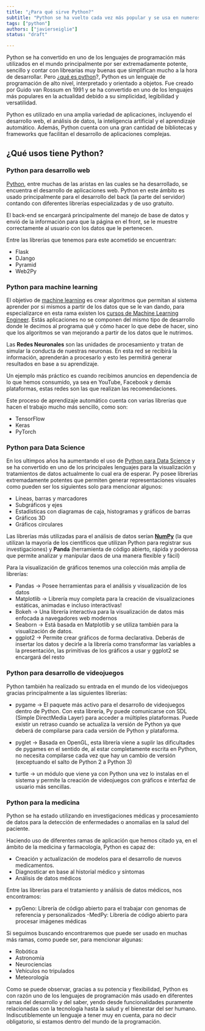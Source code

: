 ```yaml
---
title: "¿Para qué sirve Python?"
subtitle: "Python se ha vuelto cada vez más popular y se usa en numerosas ramas de nuestra vida diaria. Algunas de las ramas son Aprendizaje automático, Ciencia de datos, Medicina, Introducción a la programación, entre una larga lista de otras."
tags: ["python"]
authors: ["javierseiglie"]
status: "draft"

---
```


Python se ha convertido en uno de los lenguajes de programación más utilizados en el mundo principalmente por ser extremadamente potente, sencillo y contar con librearías muy buenas que simplifican mucho a la hora de desarrollar. Pero ¿[qué es python](https://4geeks.com/es/lesson/que-es-python-tutorial)?, Python es un lenguaje de programación de alto nivel, interpretado y orientado a objetos. Fue creado por Guido van Rossum en 1991 y se ha convertido en uno de los lenguajes más populares en la actualidad debido a su simplicidad, legibilidad y versatilidad.

Python es utilizado en una amplia variedad de aplicaciones, incluyendo el desarrollo web, el análisis de datos, la inteligencia artificial y el aprendizaje automático. Además, Python cuenta con una gran cantidad de bibliotecas y frameworks que facilitan el desarrollo de aplicaciones complejas.

## ¿Qué usos tiene Python?

### Python para desarrollo web 

[Python](https://4geeks.com/technology/python), entre muchas de las aristas en las cuales se ha desarrollado, se encuentra el desarrollo de aplicaciones web. Python en este ámbito es usado principalmente para el desarrollo del back (la parte del servidor) contando con diferentes librerías especializadas y de uso gratuito. 

El back-end se encargará principalmente del manejo de base de datos y envió de la información para que la página en el front, se le muestre correctamente al usuario con los datos que le pertenecen. 

Entre las librerías que tenemos para este acometido se encuentran: 

- Flask 
- DJango 
- Pyramid 
- Web2Py 

### Python para machine learning 

El objetivo de [machine learning](https://4geeksacademy.com/us/coding-bootcamps/datascience-machine-learning) es crear algoritmos que permitan al sistema aprender por si mismos a partir de los datos que se le van dando, para especializarce en esta rama existen los [cursos de Machine Learning Engineer](https://4geeksacademy.com/es/coding-bootcamps/curso-datascience-machine-learning/). Estás aplicaciones no se componen del mismo tipo de desarrollo donde le decimos al programa qué y cómo hacer lo que debe de hacer, sino que los algoritmos se van mejorando a partir de los datos que le nutrimos.  

Las **Redes Neuronales** son las unidades de procesamiento y tratan de simular la conducta de nuestras neuronas. En esta red se recibirá la información, aprenderán a procesarlo y esto les permitirá generar resultados en base a su aprendizaje.  

Un ejemplo más práctico es cuando recibimos anuncios en dependencia de lo que hemos consumido, ya sea en YouTube, Facebook y demás plataformas, estas redes son las que realizan las recomendaciones. 

Este proceso de aprendizaje automático cuenta con varias librerías que hacen el trabajo mucho más sencillo, como son: 

- TensorFlow 
- Keras 
- PyTorch 

### Python para Data Science 

En los ultimpos años ha aumentando el uso de [Python para Data Science](https://4geeks.com/es/lesson/datascience-con-python) y  se ha convertido en uno de los principales lenguajes para la visualización y tratamientos de datos actualmente lo cual era de esperar. Py posee librerías extremadamente potentes que permiten generar representaciones visuales como pueden ser los siguientes solo para mencionar algunos: 

- Líneas, barras y marcadores 
- Subgráficos y ejes  
- Estadísticas con diagramas de caja, histogramas y gráficos de barras 
- Gráficos 3D 
- Gráficos circulares  

Las librerías más utilizadas para el análisis de datos serían **[NumPy](https://numpy.org/)** (la que utilizan la mayoría de los científicos que utilizan Python para registrar sus investigaciones) y **Panda** (herramienta de código abierto, rápida y poderosa que permite analizar y manipular daos de una manera flexible y fácil) 

Para la visualización de gráficos tenemos una colección más amplia de librerías: 

- Pandas -> Posee herramientas para el análisis y visualización de los datos 
- Matplotlib -> Librería muy completa para la creación de visualizaciones estáticas, animadas e incluso interactivas! 
- Bokeh -> Una librería interactiva para la visualización de datos más enfocada a navegadores web modernos 
- Seaborn -> Está basada en Matplotlib y se utiliza también para la visualización de datos. 
- ggplot2 -> Permite crear gráficos de forma declarativa. Deberás de insertar los datos y decirle a la librería como transformar las variables a la presentación, las primitivas de los gráficos a usar y ggplot2 se encargará del resto 

### Python para desarrollo de videojuegos 

Python también ha realizado su entrada en el mundo de los videojuegos gracias principalmente a las siguientes librerías: 

- pygame -> El paquete más activo para el desarrollo de videojuegos dentro de Python. Con esta librería, Py puede comunicarse con SDL (Simple DirectMedia Layer) para acceder a múltiples plataformas. Puede existir un retraso cuando se actualiza la versión de Python ya que deberá de compilarse para cada versión de Python y plataforma. 

- pyglet -> Basada en OpenGL, esta librería viene a suplir las dificultades de pygames en el sentido de, al estar completamente escrita en Python, no necesita compilarse cada vez que hay un cambio de versión (exceptuando el salto de Python 2 a Python 3) 

- turtle -> un módulo que viene ya con Python una vez lo instalas en el sistema y permite la creación de videojuegos con gráficos e interfaz de usuario más sencillas.  

### Python para la medicina 

Python se ha estado utilizando en investigaciones médicas y procesamiento de datos para la detección de enfermedades o anomalías en la salud del paciente. 

Haciendo uso de diferentes ramas de aplicación que hemos citado ya, en el ámbito de la medicina y farmacología, Python es capaz de: 

- Creación y actualización de modelos para el desarrollo de nuevos medicamentos. 
- Diagnosticar en base al historial médico y síntomas 
- Análisis de datos médicos 

Entre las librerías para el tratamiento y análisis de datos médicos, nos encontramos: 

- pyGeno: Librería de código abierto para el trabajar con genomas de referencia y personalizados 
-MedPy: Librería de código abierto para procesar imágenes médicas 

Si seguimos buscando encontraremos que puede ser usado en muchas más ramas, como puede ser, para mencionar algunas: 

- Robótica 
- Astronomía 
- Neurociencias 
- Vehículos no tripulados 
- Meteorología 


Como se puede observar, gracias a su potencia y flexibilidad, Python es con razón uno de los lenguajes de programación más usado en diferentes ramas del desarrollo y del saber, yendo desde funcionalidades puramente relacionadas con la tecnología hasta la salud y el bienestar del ser humano. Indiscutiblemente un lenguaje a tener muy en cuenta, para no decir obligatorio, si estamos dentro del mundo de la programación. 
